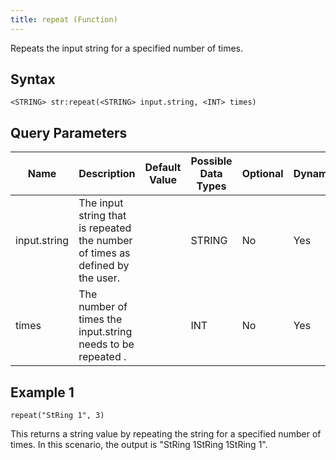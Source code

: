 ```yaml
---
title: repeat (Function)
---
```


Repeats the input string for a specified number of times.

## Syntax

    <STRING> str:repeat(<STRING> input.string, <INT> times)

## Query Parameters

| Name         | Description    | Default Value | Possible Data Types | Optional | Dynamic |
|--------------|-------------------|---------------|---------------------|----------|---------|
| input.string | The input string that is repeated the number of times as defined by the user. |               | STRING              | No       | Yes     |
| times        | The number of times the input.string needs to be repeated .                   |               | INT                 | No       | Yes     |

## Example 1

    repeat("StRing 1", 3)

This returns a string value by repeating the string for a specified number of times. In this scenario, the output is "StRing 1StRing 1StRing 1".
